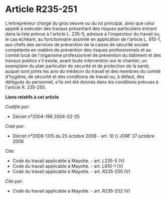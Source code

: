 # Article R235-251

L'entrepreneur chargé du gros oeuvre ou du lot principal, ainsi que celui appelé à exécuter des travaux présentant des
risques particuliers entrant dans la liste prévue à l'article L. 235-5, adresse à l'inspecteur du travail ou, le cas échéant,
au fonctionnaire assimilé en application de l'article L. 610-1, aux chefs des services de prévention de la caisse de sécurité
sociale compétents en matière de prévention des risques professionnels et au comité local de l'organisme professionnel de
prévention du bâtiment et des travaux publics s'il existe, avant toute intervention sur le chantier, un exemplaire du plan
particulier de sécurité et de protection de la santé, auquel sont joints les avis du médecin du travail et des membres du
comité d'hygiène, de sécurité et des conditions de travail ou, à défaut, des délégués du personnel, s'ils ont été donnés dans
les conditions prévues à l'article R. 235-250.

**Liens relatifs à cet article**

_Codifié par_:

  - Décret n°2004-196 2004-02-25

_Créé par_:

  - Décret n°2006-1315 du 25 octobre 2006 - art. 10 () JORF 27 octobre 2006

_Cite_:

  - Code du travail applicable à Mayotte. - art. L235-5 (V)
  - Code du travail applicable à Mayotte. - art. L610-1 (V)
  - Code du travail applicable à Mayotte. - art. R235-250 (V)

_Cité par_:

  - Code du travail applicable à Mayotte. - art. R235-252 (V)
